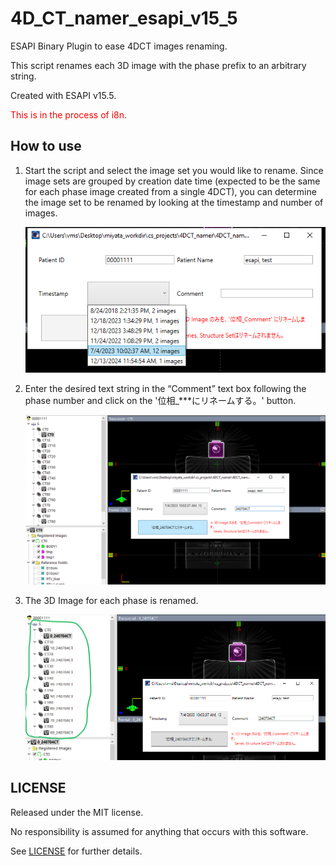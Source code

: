 # 4D_CT_namer_esapi_v15_5

ESAPI Binary Plugin to ease 4DCT images renaming.

This script renames each 3D image with the phase prefix to an arbitrary string.

Created with ESAPI v15.5.

<span style="color:#ff0000;">This is in the process of i8n.</span>



## How to use

1. Start the script and select the image set you would like to rename. Since image sets are grouped by creation date time (expected to be the same for each phase image created from a single 4DCT), you can determine the image set to be renamed by looking at the timestamp and number of images.

   ![select_target](./images/4DCT_namer_select_images.png)

2. Enter the desired text string in the “Comment” text box following the phase number and click on the '位相_\*\*\*にリネームする。' button. 

   ![select_target](./images/4DCT_namer_input_new_name.png)

3. The 3D Image for each phase is renamed.

   ![select_target](./images/4DCT_namer_name_changed.png)



## LICENSE

Released under the MIT license.

No responsibility is assumed for anything that occurs with this software.

See [LICENSE](https://github.com/akiaji-k/plan_checker_gui_esapi_v15_5/blob/main/LICENSE) for further details.